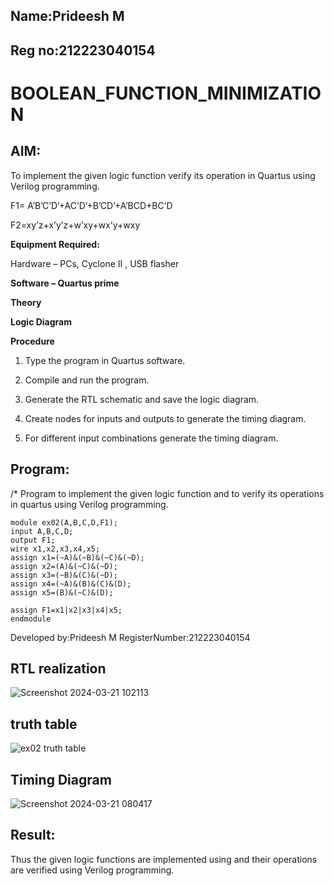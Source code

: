 ## Name:Prideesh M
## Reg no:212223040154
# BOOLEAN_FUNCTION_MINIMIZATION

## AIM:

To implement the given logic function verify its operation in Quartus using Verilog programming.

F1= A’B’C’D’+AC’D’+B’CD’+A’BCD+BC’D 

F2=xy’z+x’y’z+w’xy+wx’y+wxy

**Equipment Required:**

Hardware – PCs, Cyclone II , USB flasher

**Software – Quartus prime**

**Theory**

**Logic Diagram**

**Procedure**

1.	Type the program in Quartus software.

2.	Compile and run the program.

3.	Generate the RTL schematic and save the logic diagram.

4.	Create nodes for inputs and outputs to generate the timing diagram.

5.	For different input combinations generate the timing diagram.


## Program:

/* Program to implement the given logic function and to verify its operations in quartus using Verilog programming. 
```
module ex02(A,B,C,D,F1);
input A,B,C,D;
output F1;
wire x1,x2,x3,x4,x5;
assign x1=(~A)&(~B)&(~C)&(~D);
assign x2=(A)&(~C)&(~D);
assign x3=(~B)&(C)&(~D);
assign x4=(~A)&(B)&(C)&(D);
assign x5=(B)&(~C)&(D);

assign F1=x1|x2|x3|x4|x5;
endmodule
```
Developed by:Prideesh M RegisterNumber:212223040154


## RTL realization

![Screenshot 2024-03-21 102113](https://github.com/prideeshm/BOOLEAN_FUNCTION_MINIMIZATION/assets/144870483/26927343-2d06-47e8-ab86-e1a3df97ccf8)


## truth table

![ex02 truth table](https://github.com/prideeshm/BOOLEAN_FUNCTION_MINIMIZATION/assets/144870483/945b8acc-3e73-46f0-bf91-bc90ce3c3ddc)


## Timing Diagram
![Screenshot 2024-03-21 080417](https://github.com/prideeshm/BOOLEAN_FUNCTION_MINIMIZATION/assets/144870483/0ca32278-a62b-430e-86ac-bcccdd93d080)


## Result:

Thus the given logic functions are implemented using and their operations are verified using Verilog programming.

